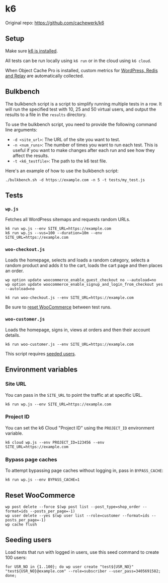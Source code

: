 # k6

Original repo: https://github.com/cachewerk/k6 


## Setup

Make sure [k6 is installed](https://k6.io/docs/getting-started/installation/).

All tests can be run locally using `k6 run` or in the cloud using `k6 cloud`. 

When Object Cache Pro is installed, custom metrics for [WordPress, Redis and Relay](lib/metrics.js) are automatically collected. 

## Bulkbench
The bulkbench script is a script to simplify running multiple tests in a row. It will run the specified test with 10, 25 and 50 virtual users, and output the results to a file in the `results` directory.

To use the bulkbench script, you need to provide the following command line arguments:

- `-d <site_url>`: The URL of the site you want to test.
- `-n <num_runs>`: The number of times you want to run each test. This is useful if you want to make changes after each run and see how they affect the results.
- `-t <k6_testfile>`: The path to the k6 test file.

Here's an example of how to use the bulkbench script:

```
./bulkbench.sh -d https://example.com -n 5 -t tests/my_test.js
```

## Tests

### `wp.js`

Fetches all WordPress sitemaps and requests random URLs.

```
k6 run wp.js --env SITE_URL=https://example.com
k6 run wp.js --vus=100 --duration=10m --env SITE_URL=https://example.com
```

### `woo-checkout.js`

Loads the homepage, selects and loads a random category, selects a random product and adds it to the cart, loads the cart page and then places an order.

```
wp option update woocommerce_enable_guest_checkout no --autoload=no
wp option update woocommerce_enable_signup_and_login_from_checkout yes --autoload=no

k6 run woo-checkout.js --env SITE_URL=https://example.com
```

Be sure to [reset WooCommerce](#reset-woocommerce) between test runs.

### `woo-customer.js`

Loads the homepage, signs in, views at orders and then their account details.

```
k6 run woo-customer.js --env SITE_URL=https://example.com
```

This script requires [seeded users](#seeding-users).

## Environment variables

### Site URL

You can pass in the `SITE_URL` to point the traffic at at specific URL.

```
k6 run wp.js --env SITE_URL=https://example.com
```

### Project ID

You can set the k6 Cloud "Project ID" using the `PROJECT_ID` environment variable.

```
k6 cloud wp.js --env PROJECT_ID=123456 --env SITE_URL=https://example.com
```

### Bypass page caches

To attempt bypassing page caches without logging in, pass in `BYPASS_CACHE`:

```
k6 run wp.js --env BYPASS_CACHE=1
```

## Reset WooCommerce

```
wp post delete --force $(wp post list --post_type=shop_order --format=ids --posts_per_page=-1)
wp user delete --yes $(wp user list --role=customer --format=ids --posts_per_page=-1)
wp cache flush
```

## Seeding users

Load tests that run with logged in users, use this seed command to create 100 users:

```
for USR_NO in {1..100}; do wp user create "test${USR_NO}" "test${USR_NO}@example.com" --role=subscriber --user_pass=3405691582; done;
```
